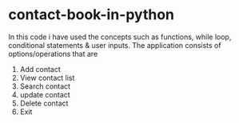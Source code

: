 # contact-book-in-python
In this code i have used the concepts such as functions, while loop, conditional statements & user inputs.
The application consists of options/operations that are 
1. Add contact
2. View contact list
3. Search contact
4. update contact
5. Delete contact
6. Exit
